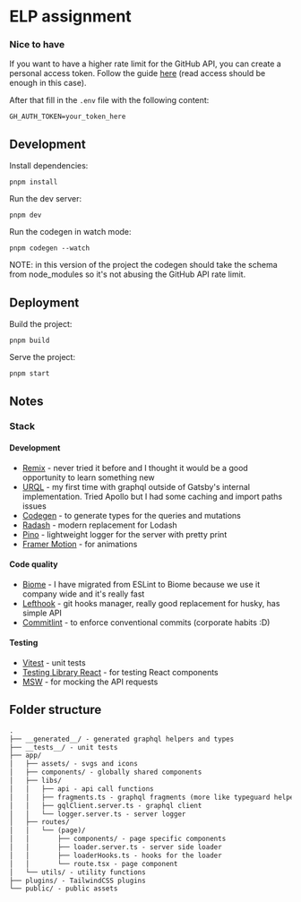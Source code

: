 # ELP assignment

### Nice to have

If you want to have a higher rate limit for the GitHub API, you can create a personal access token. Follow the guide [here](https://docs.github.com/en/authentication/keeping-your-account-and-data-secure/managing-your-personal-access-tokens) (read access should be enough in this case).

After that fill in the `.env` file with the following content:

```shellscript
GH_AUTH_TOKEN=your_token_here
```

## Development

Install dependencies:

```shellscript
pnpm install
```

Run the dev server:

```shellscript
pnpm dev
```

Run the codegen in watch mode:

```shellscript
pnpm codegen --watch
```

NOTE: in this version of the project the codegen should take the schema from node_modules so it's not abusing the GitHub API rate limit.

## Deployment

Build the project:

```shellscript
pnpm build
```

Serve the project:

```shellscript
pnpm start
```

## Notes

### Stack

#### Development

- [Remix](https://remix.run/) - never tried it before and I thought it would be a good opportunity to learn something new
- [URQL](https://github.com/urql-graphql/urql) - my first time with graphql outside of Gatsby's internal implementation. Tried Apollo but I had some caching and import paths issues
- [Codegen](https://graphql-code-generator.com/) - to generate types for the queries and mutations
- [Radash](https://github.com/sodiray/radash) - modern replacement for Lodash
- [Pino](https://github.com/pinojs/pino) - lightweight logger for the server with pretty print
- [Framer Motion](https://www.framer.com/motion/) - for animations

#### Code quality

- [Biome](https://biome.sh/) - I have migrated from ESLint to Biome because we use it company wide and it's really fast
- [Lefthook](https://github.com/evilmartians/lefthook) - git hooks manager, really good replacement for husky, has simple API
- [Commitlint](https://commitlint.js.org/) - to enforce conventional commits (corporate habits :D)

#### Testing

- [Vitest](https://vitest.dev/) - unit tests
- [Testing Library React](https://testing-library.com/docs/react-testing-library/intro/) - for testing React components
- [MSW](https://mswjs.io/) - for mocking the API requests

## Folder structure

```markdown
.
├── __generated__/ - generated graphql helpers and types
├── __tests__/ - unit tests
├── app/
│   ├── assets/ - svgs and icons
│   ├── components/ - globally shared components
│   ├── libs/
│   │   ├── api - api call functions
│   │   ├── fragments.ts - graphql fragments (more like typeguard helpers)
│   │   ├── gqlClient.server.ts - graphql client
│   │   └── logger.server.ts - server logger
│   ├── routes/
│   │   └── (page)/
│   │       ├── components/ - page specific components
│   │       ├── loader.server.ts - server side loader
│   │       ├── loaderHooks.ts - hooks for the loader
│   │       └── route.tsx - page component
│   └── utils/ - utility functions
├── plugins/ - TailwindCSS plugins
└── public/ - public assets
```